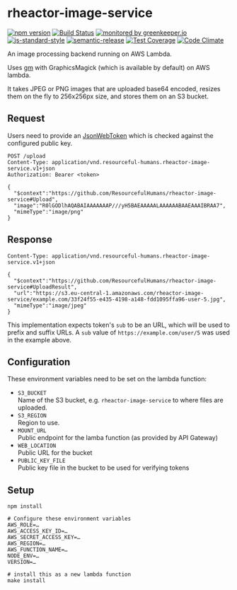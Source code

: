 # rheactor-image-service
  
[![npm version](https://img.shields.io/npm/v/@resourcefulhumans/rheactor-image-service.svg)](https://www.npmjs.com/package/@resourcefulhumans/rheactor-image-service)
[![Build Status](https://travis-ci.org/ResourcefulHumans/rheactor-image-service.svg?branch=master)](https://travis-ci.org/ResourcefulHumans/rheactor-image-service)
[![monitored by greenkeeper.io](https://img.shields.io/badge/greenkeeper.io-monitored-brightgreen.svg)](http://greenkeeper.io/) 
[![js-standard-style](https://img.shields.io/badge/code%20style-standard-brightgreen.svg)](http://standardjs.com/)
[![semantic-release](https://img.shields.io/badge/semver-semantic%20release-e10079.svg)](https://github.com/semantic-release/semantic-release)
[![Test Coverage](https://codeclimate.com/github/ResourcefulHumans/rheactor-image-service/badges/coverage.svg)](https://codeclimate.com/github/ResourcefulHumans/rheactor-image-service/coverage)
[![Code Climate](https://codeclimate.com/github/ResourcefulHumans/rheactor-image-service/badges/gpa.svg)](https://codeclimate.com/github/ResourcefulHumans/rheactor-image-service)

An image processing backend running on AWS Lambda.

Uses [gm](https://www.npmjs.com/package/gm) with GraphicsMagick (which is available by default)
on AWS lambda.

It takes JPEG or PNG images that are uploaded base64 encoded, resizes them on the fly to
256x256px size, and stores them on an S3 bucket.

## Request

Users need to provide an [JsonWebToken](https://jwt.io/) which is checked against the configured public key.

    POST /upload
    Content-Type: application/vnd.resourceful-humans.rheactor-image-service.v1+json
    Authorization: Bearer <token>
    
    {
      "$context":"https://github.com/ResourcefulHumans/rheactor-image-service#Upload",
      "image":"R0lGODlhAQABAIAAAAAAAP///yH5BAEAAAAALAAAAAABAAEAAAIBRAA7",
      "mimeType":"image/png"
    }

## Response

    Content-Type: application/vnd.resourceful-humans.rheactor-image-service.v1+json
    
    {
      "$context":"https://github.com/ResourcefulHumans/rheactor-image-service#UploadResult",
      "url":"https://s3.eu-central-1.amazonaws.com/rheactor-image-service/example.com/33f24f55-e435-4198-a148-fdd1095ffa96-user-5.jpg",
      "mimeType":"image/jpeg"
    }

This implementation expects token's `sub` to be an URL, which will be used to prefix and suffix URLs. 
A `sub` value of `https://example.com/user/5` was used in the example above.

## Configuration

These environment variables need to be set on the lambda function:

 - `S3_BUCKET`  
   Name of the S3 bucket, e.g. `rheactor-image-service` to where files are uploaded.
 - `S3_REGION`  
   Region to use.
 - `MOUNT_URL`  
   Public endpoint for the lamba function (as provided by API Gateway)
 - `WEB_LOCATION`  
   Public URL for the bucket
 - `PUBLIC_KEY_FILE`  
   Public key file in the bucket to be used for verifying tokens

## Setup

    npm install
    
    # Configure these environment variables
    AWS_ROLE=…
    AWS_ACCESS_KEY_ID=…
    AWS_SECRET_ACCESS_KEY=…
    AWS_REGION=…
    AWS_FUNCTION_NAME=…
    NODE_ENV=…
    VERSION=…
    
    # install this as a new lambda function
    make install
